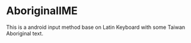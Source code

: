# AboriginalIME

This is a android input method base on Latin Keyboard with some Taiwan Aboriginal text.
